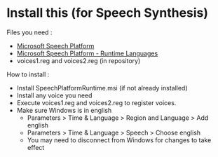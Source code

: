 # Install this (for Speech Synthesis)

Files you need :

 * [Microsoft Speech Platform](https://www.microsoft.com/en-us/download/details.aspx?id=27225)
 * [Microsoft Speech Platform - Runtime Languages](https://www.microsoft.com/en-us/download/details.aspx?id=27224)
 * voices1.reg and voices2.reg (in repository)

How to install :
 * Install SpeechPlatformRuntime.msi (if not already installed)
 * Install any voice you need
 * Execute voices1.reg and voices2.reg to register voices.
 * Make sure Windows is in english
   * Parameters > Time & Language > Region and Language > Add english
   * Parameters > Time & Language > Speech > Choose english
   * You may need to disconnect from Windows for changes to take effect
 